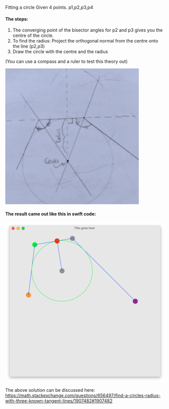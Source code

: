 Fitting a circle Given 4 points. p1,p2,p3,p4 <!--more--> 

#### The steps:

1. The converging point of the bisector angles for p2 and p3  gives you the centre of the circle.  
2. To find the radius: Project the orthogonal normal from the centre onto the line (p2,p3)
3. Draw the circle with the centre and the radius

(You can use a compass and a ruler to test this theory out)  

<img width="422" alt="img" src="https://raw.githubusercontent.com/stylekit/img/master/circle-tangent-3-lines.png">  

#### The result came out like this in swift code:

<img width="634" alt="img" src="https://raw.githubusercontent.com/stylekit/img/master/tangent to 3 lines.png">  


The above solution can be discussed here: https://math.stackexchange.com/questions/656497/find-a-circles-radius-with-three-known-tangent-lines/1907482#1907482
